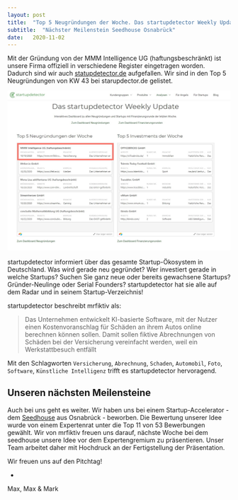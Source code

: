 ```yaml
---
layout: post
title:  "Top 5 Neugründungen der Woche. Das startupdetector Weekly Update"
subtitle:  "Nächster Meilenstein Seedhouse Osnabrück"
date:   2020-11-02
---
```


Mit der Gründung von der MMM Intelligence UG (haftungsbeschränkt) ist unsere Firma offiziell in verschiedene Register eingetragen worden. 
Dadurch sind wir auch [statupdetector.de](https://www.startupdetector.de/weekly-update/43/) aufgefallen. 
Wir sind in den Top 5 Neugründungen von KW 43 bei starupdector.de gelistet.

![Screenshot startupdetector.de kw 43](/images/posts/2020-11-02-mrfiktiv-top-5-neugruendung-der-woche-statupdetector-de/Screenshot_2020-11-02.jpg)

startupdetector informiert über das gesamte Startup-Ökosystem in Deutschland. 
Was wird gerade neu gegründet? 
Wer investiert gerade in welche Startups? 
Suchen Sie ganz neue oder bereits gewachsene Startups? 
Gründer-Neulinge oder Serial Founders? 
startupdetector hat sie alle auf dem Radar und in seinem Startup-Verzeichnis!

startupdetector beschreibt mrfiktiv als:

> Das Unternehmen entwickelt KI-basierte Software, mit der Nutzer einen Kostenvoranschlag für Schäden an ihrem Autos online berechnen können sollen. Damit sollen fiktive Abrechnungen von Schäden bei der Versicherung vereinfacht werden, weil ein Werkstattbesuch entfällt

Mit den Schlagworten `Versicherung`, `Abrechnung`, `Schaden`, `Automobil`, `Foto`, `Software`, `Künstliche Intelligenz` trifft es startupdetector hervoragend.

## Unseren nächsten Meilensteine

Auch bei uns geht es weiter. 
Wir haben uns bei einem Startup-Accelerator - dem [Seedhouse](https://www.seedhouse.de/) aus Osnabrúck - beworben.
Die Bewertung unserer Idee wurde von einem Expertenrat unter die Top 11 von 53 Bewerbungen gewählt.
Wir von mrfiktiv freuen uns darauf, nächste Woche bei dem seedhouse unsere Idee vor dem Expertengremium zu präsentieren.
Unser Team arbeitet daher mit Hochdruck an der Fertigstellung der Präsentation.

Wir freuen uns auf den Pitchtag!

- 
Max, Max & Mark
